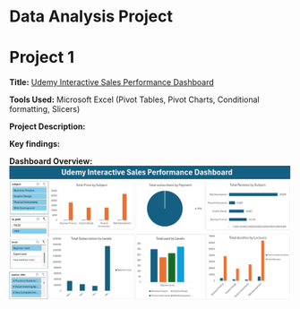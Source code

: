 # Data Analysis Project 
# Project 1
**Title:** [Udemy Interactive Sales Performance Dashboard](https://github.com/Phatiks/Phatiks.github.io/blob/main/udemy_online_education_courses_dataset.xlsx)

**Tools Used:** Microsoft Excel (Pivot Tables, Pivot Charts, Conditional formatting, Slicers)

**Project Description:** 
 

**Key findings:**

**Dashboard Overview:**
![Udemy_Dashboard](Udemy_Dashboard.png)

